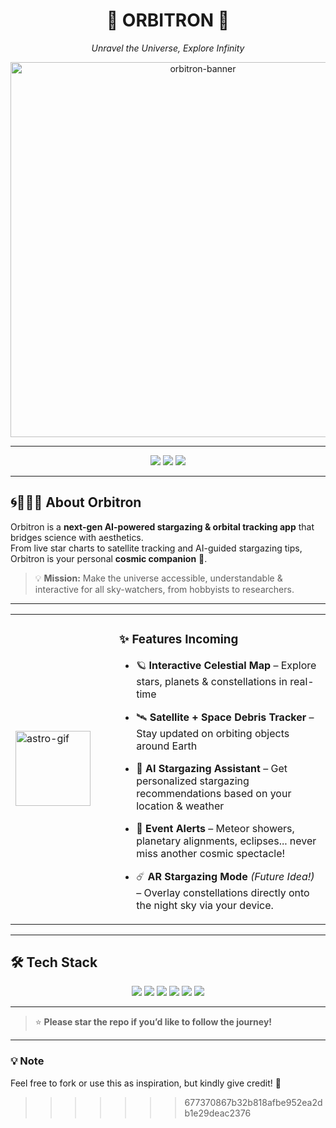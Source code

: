 
<h1 align="center">🌌 <b>ORBITRON</b> 🌌</h1>
<p align="center"><i>Unravel the Universe, Explore Infinity</i></p>

<p align="center">
  <img src="https://github.com/user-attachments/assets/73d42046-15cc-49b9-b657-ad44bc00861f" alt="orbitron-banner" width="600"/>
</p>


---


<p align="center">
  <img src="https://img.shields.io/badge/Status-In%20Progress-blueviolet?style=for-the-badge&logo=apachespark" />
  <img src="https://img.shields.io/badge/AI%20powered-%F0%9F%A4%96%20YES-blue?style=for-the-badge&logo=skynet" />
  <img src="https://img.shields.io/badge/Made%20with-Love-%23ce86d9?style=for-the-badge&logo=heart" />
</p>

---

## 🌀👩🏼‍🚀 About Orbitron

Orbitron is a **next-gen AI-powered stargazing & orbital tracking app** that bridges science with aesthetics.  
From live star charts to satellite tracking and AI-guided stargazing tips, Orbitron is your personal **cosmic companion** 🚀.

> 💡 **Mission:** Make the universe accessible, understandable & interactive for all sky-watchers, from hobbyists to researchers.

---

<table>
  <tr>
    <td width="150">
      <img src="https://github.com/user-attachments/assets/cc08c972-ed50-474e-ba05-49e9a0828eef" alt="astro-gif" width="120"/>
    </td>
    <td>

### ✨ Features Incoming

- 🪐 **Interactive Celestial Map** – Explore stars, planets & constellations in real-time  
- 🛰 **Satellite + Space Debris Tracker** – Stay updated on orbiting objects around Earth  
- 💫 **AI Stargazing Assistant** – Get personalized stargazing recommendations based on your location & weather  
- 🔭 **Event Alerts** – Meteor showers, planetary alignments, eclipses... never miss another cosmic spectacle!  
- ☄️ **AR Stargazing Mode** *(Future Idea!)* – Overlay constellations directly onto the night sky via your device.

    </td>
  </tr>
</table>

---

## 🛠️ Tech Stack

<p align="center">
  <img src="https://img.shields.io/badge/Next.js-000000?style=for-the-badge&logo=nextdotjs&logoColor=white" />
  <img src="https://img.shields.io/badge/React-20232A?style=for-the-badge&logo=react&logoColor=61DAFB" />
  <img src="https://img.shields.io/badge/TypeScript-007ACC?style=for-the-badge&logo=typescript&logoColor=white" />
  <img src="https://img.shields.io/badge/TailwindCSS-06B6D4?style=for-the-badge&logo=tailwindcss&logoColor=white" />
  <img src="https://img.shields.io/badge/Framer%20Motion-EF008F?style=for-the-badge&logo=framer&logoColor=white" />
  <img src="https://img.shields.io/badge/Animate.css-FF69B4?style=for-the-badge&logo=css3&logoColor=white" />
</p>

---

> ⭐ **Please star the repo if you’d like to follow the journey!**

---

### 💡 Note  
Feel free to fork or use this as inspiration, but kindly give credit! 🙌
>>>>>>> 677370867b32b818afbe952ea2db1e29deac2376

